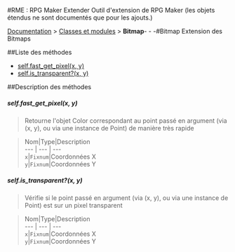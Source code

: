 #RME : RPG Maker Extender
Outil d'extension de RPG Maker
    (les objets étendus ne sont documentés que pour les ajouts.)

[Documentation](README.md) > [Classes et modules](__class-and-module_list.md) > **Bitmap**- - -#Bitmap
Extension des Bitmaps

##Liste des méthodes
*    [self.fast_get_pixel(x, y)](#selffast_get_pixelx-y)
*    [self.is_transparent?(x, y)](#selfis_transparentx-y)


##Description des méthodes
##### self.fast_get_pixel(x, y)

> Retourne l'objet Color correspondant au point passé en argument (via (x, y), ou via une instance de Point) de manière très rapide

  
> Nom|Type|Description  
--- | --- | ---  
`x`|`Fixnum`|Coordonnées X  
`y`|`Fixnum`|Coordonnées Y  






##### self.is_transparent?(x, y)

> Vérifie si le point passé en argument (via (x, y), ou via une instance de Point) est sur un pixel transparent

  
> Nom|Type|Description  
--- | --- | ---  
`x`|`Fixnum`|Coordonnées X  
`y`|`Fixnum`|Coordonnées Y  






